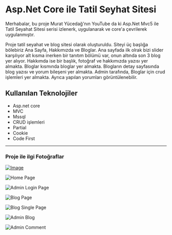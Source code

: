 # Asp.Net Core ile Tatil Seyhat Sitesi

Merhabalar, bu proje Murat Yücedağ'nın YouTube da ki Asp.Net Mvc5 ile Tatil Seyahat Sitesi serisi izlenerk, uygulanarak ve core'a çevrilerek uygulanmıştır.

Proje tatil seyahat ve blog sitesi olarak oluşturuldu. Siteyi üç başlığa bölebiriz Ana Sayfa, Hakkımızda ve Bloglar. Ana sayfada ilk olrak bizi slider karşılıyor alt kısma inerken bir tanıtım bölümü var, onun altında son 3 blog yer alıyor. Hakkımda ise bir başlık, fotoğraf ve hakkımızda yazısı yer almakta. Bloglar kısmında bloglar yer almakta. Blogların detay sayfasında blog yazısı ve yorum bileşeni yer almakta. Admin tarafında, Bloglar için crud işlemleri yer almakta. Ayrıca yapılan yorumları görüntülenebilir.

## Kullanılan Teknolojiler

- Asp.net core
- MVC
- Mssql
- CRUD işlemleri
- Partial
- Cookie
- Code First
---

### Proje ile ilgi Fotoğraflar

[![Image](https://i.hizliresim.com/j9wyfds.png)](https://hizliresim.com/j9wyfds)

![Home Page](https://hizliresim.com/j9wyfds)

![Admin Login Page](https://hizliresim.com/bs0ilkq)

![Blog Page](phttps://hizliresim.com/g5k7wth)

![Blog Single Page](https://hizliresim.com/jsazrz5)

![Admin Blog](https://hizliresim.com/6qj966t)

![Admin Comment](https://hizliresim.com/6qj966t)
